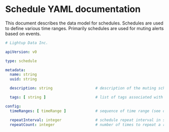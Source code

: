 # Schedule YAML documentation

This document describes the data model for schedules. Schedules are used to define various time ranges.
Primarily schedules are used for muting alerts based on events.

```yaml
# Lightup Data Inc.

apiVersion: v0

type: schedule

metadata:
  name: string
  uuid: string

  description: string                   # description of the muting schedule (ignored by the system)

  tags: [ string ]                      # list of tags associated with this object

config:
  timeRanges: [ timeRange ]             # sequence of time range (see definition of timeRange)

  repeatInterval: integer               # schedule repeat interval in seconds - indicates a recurring event
  repeatCount: integer                  # number of times to repeat a recurring event
```